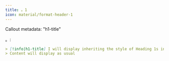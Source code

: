 ```yaml
---
title: 。1
icon: material/format-header-1
---
```


Callout metadata: "h1-title"

。:

```md
> [!info|h1-title] I will display inheriting the style of Heading 1s in this theme
> Content will display as usual
```

